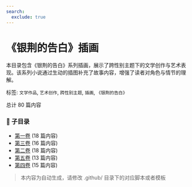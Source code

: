 ```yaml
---
search:
  exclude: true
---
```



# 《银荆的告白》插画

本目录包含《银荆的告白》系列插画，展示了跨性别主题下的文学创作与艺术表现。该系列小说通过生动的插图补充了故事内容，增强了读者对角色与情节的理解。


标签: `文学作品`, `艺术创作`, `跨性别主题`, `插画`, `《银荆的告白》`


总计 80 篇内容


### 📁 子目录

- [第一卷](第一卷) (18 篇内容)
- [第三卷](第三卷) (16 篇内容)
- [第二卷](第二卷) (18 篇内容)
- [第五卷](第五卷) (13 篇内容)
- [第四卷](第四卷) (15 篇内容)


> 本内容为自动生成，请修改 .github/ 目录下的对应脚本或者模板
